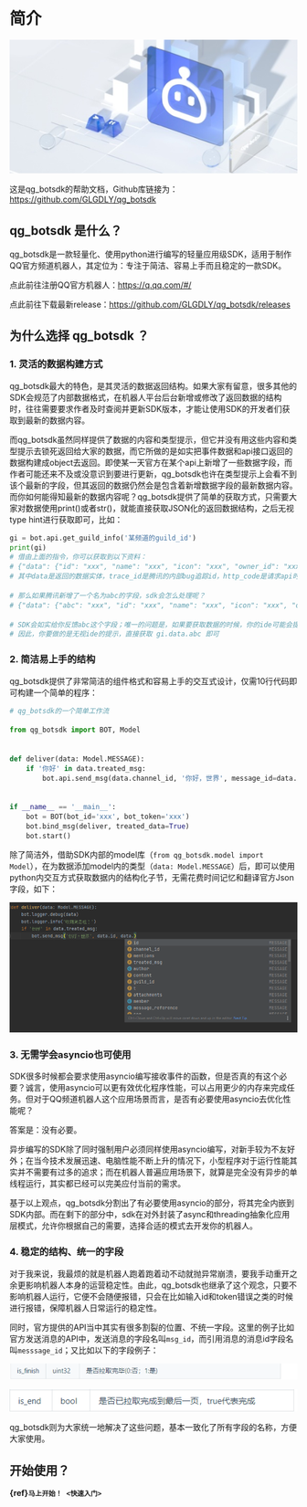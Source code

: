 # 简介

![](image/intro0.jpg)

这是qg_botsdk的帮助文档，Github库链接为：<https://github.com/GLGDLY/qg_botsdk>

## qg_botsdk 是什么？

qg_botsdk是一款轻量化、使用python进行编写的轻量应用级SDK，适用于制作QQ官方频道机器人，其定位为：专注于简洁、容易上手而且稳定的一款SDK。

点此前往注册QQ官方机器人：<https://q.qq.com/#/>

点此前往下载最新release：<https://github.com/GLGDLY/qg_botsdk/releases>

## 为什么选择 qg_botsdk ？

### 1. 灵活的数据构建方式

qg_botsdk最大的特色，是其灵活的数据返回结构。如果大家有留意，很多其他的SDK会规范了内部数据格式，在机器人平台后台新增或修改了返回数据的结构时，往往需要要求作者及时查阅并更新SDK版本，才能让使用SDK的开发者们获取到最新的数据内容。

而qg_botsdk虽然同样提供了数据的内容和类型提示，但它并没有用这些内容和类型提示去锁死返回给大家的数据，而它所做的是如实把事件数据和api接口返回的数据构建成object去返回。即使某一天官方在某个api上新增了一些数据字段，而作者可能还来不及或没意识到要进行更新，qg_botsdk也许在类型提示上会看不到该个最新的字段，但其返回的数据仍然会是包含着新增数据字段的最新数据内容。而你如何能得知最新的数据内容呢？qg_botsdk提供了简单的获取方式，只需要大家对数据使用print()或者str()，就能直接获取JSON化的返回数据结构，之后无视type hint进行获取即可，比如：

```python
gi = bot.api.get_guild_info('某频道的guild_id')
print(gi)
# 借由上面的指令，你可以获取到以下资料：
# {"data": {"id": "xxx", "name": "xxx", "icon": "xxx", "owner_id": "xxx", "owner": false, "joined_at": "xxx", "member_count": 11, "max_members": 1200, "description": "xxx"}, "trace_id": "xxx", "http_code": 200, "result": true}
# 其中data是返回的数据实体，trace_id是腾讯的内部bug追踪id，http_code是请求api时返回的状态码，result是sdk帮忙判断的api请求是否成功

# 那么如果腾讯新增了一个名为abc的字段，sdk会怎么处理呢？
# {"data": {"abc": "xxx", "id": "xxx", "name": "xxx", "icon": "xxx", "owner_id": "xxx", "owner": false, "joined_at": "xxx", "member_count": 11, "max_members": 1200, "description": "xxx"}, "trace_id": "xxx", "http_code": 200, "result": true}

# SDK会如实给你反馈abc这个字段；唯一的问题是，如果要获取数据的时候，你的ide可能会提示无相关字段
# 因此，你要做的是无视ide的提示，直接获取 gi.data.abc 即可
```

### 2. 简洁易上手的结构

qg_botsdk提供了非常简洁的组件格式和容易上手的交互式设计，仅需10行代码即可构建一个简单的程序：

```python
# qg_botsdk的一个简单工作流

from qg_botsdk import BOT, Model


def deliver(data: Model.MESSAGE):
    if '你好' in data.treated_msg:
        bot.api.send_msg(data.channel_id, '你好，世界', message_id=data.id)


if __name__ == '__main__':
    bot = BOT(bot_id='xxx', bot_token='xxx')
    bot.bind_msg(deliver, treated_data=True)
    bot.start()
```

除了简洁外，借助SDK内部的model库（`from qg_botsdk.model import Model`），在为数据添加model内的类型（`data: Model.MESSAGE`）后，即可以使用python内交互方式获取数据内的结构化子节，无需花费时间记忆和翻译官方Json字段，如下：

![](image/intro1.png)

### 3. 无需学会asyncio也可使用

SDK很多时候都会要求使用asyncio编写接收事件的函数，但是否真的有这个必要？诚言，使用asyncio可以更有效优化程序性能，可以占用更少的内存来完成任务。但对于QQ频道机器人这个应用场景而言，是否有必要使用asyncio去优化性能呢？

答案是：没有必要。

异步编写的SDK除了同时强制用户必须同样使用asyncio编写，对新手较为不友好外；在当今技术发展迅速、电脑性能不断上升的情况下，小型程序对于运行性能其实并不需要有过多的追求；而在机器人普遍应用场景下，就算是完全没有异步的单线程运行，其实都已经可以完美应付当前的需求。

基于以上观点，qg_botsdk分割出了有必要使用asyncio的部分，将其完全内嵌到SDK内部。而在剩下的部分中，sdk在对外封装了async和threading抽象化应用层模式，允许你根据自己的需要，选择合适的模式去开发你的机器人。

### 4. 稳定的结构、统一的字段

对于我来说，我最烦的就是机器人跑着跑着动不动就抛异常崩溃，要我手动重开之余更影响机器人本身的运营稳定性。由此，qg_botsdk也继承了这个观念，只要不影响机器人运行，它便不会随便报错，只会在比如输入id和token错误之类的时候进行报错，保障机器人日常运行的稳定性。

同时，官方提供的API当中其实有很多割裂的位置、不统一字段。这里的例子比如官方发送消息的API中，发送消息的字段名叫`msg_id`，而引用消息的消息id字段名叫`messsage_id`；又比如以下的字段例子：

![](image/intro2.png)

![](image/intro3.png)

qg_botsdk则为大家统一地解决了这些问题，基本一致化了所有字段的名称，方便大家使用。

## 开始使用？

**{ref}`马上开始！ <快速入门>`**
